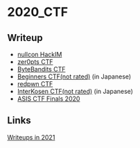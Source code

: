 # 2020\_CTF
## Writeup
* [nullcon HackIM](https://github.com/kam1tsur3/2020_CTF/blob/master/nullcon/README.md)
* [zer0pts CTF](https://github.com/kam1tsur3/2020_CTF/blob/master/zer0pts/README.md)
* [ByteBandits CTF](https://github.com/kam1tsur3/2020_CTF/blob/master/bytebandits/README.md)
* [Beginners CTF(not rated)](https://kam1tsur3.hatenablog.com/entry/2020/05/24/201000) (in Japanese)
* [redpwn CTF](https://github.com/kam1tsur3/2020_CTF/blob/master/redpwn/README.md)
* [InterKosen CTF(not rated)](https://kam1tsur3.hatenablog.com/entry/2020/09/07/205628) (in Japanese)
* [ASIS CTF Finals 2020](https://github.com/kam1tsur3/2020_CTF/blob/master/asis_final/README.md)

## Links
[Writeups in 2021](https://github.com/kam1tsur3/2021_CTF/blob/master/README.md)
